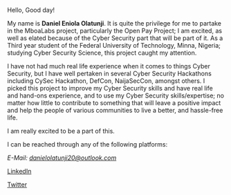 Hello, Good day!

My name is **Daniel Eniola Olatunji**. It is quite the privilege for me to partake in the MboaLabs project, particularly the Open Pay Project; I am excited, as well as elated because of the Cyber Security part that will be part of it.
As a Third year student of the Federal University of Technology, Minna, Nigeria; studying Cyber Security Science, this project caught my attention.

I have not had much real life experience when it comes to things Cyber Security, but I have well pertaken in several Cyber Security Hackathons including CySec Hackathon, DefCon, NaijaSecCon, amongst others.
I picked this project to improve my Cyber Security skills and have real life and hand-ons experience, and to use my Cyber Security skills/expertise; no matter how little to contribute to something that will leave a positive impact and help the people of various communities to live a better, and hassle-free life.

I am really excited to be a part of this.

I can be reached through any of the following platforms:

*E-Mail: danielolatunji20@outlook.com*

[LinkedIn](https://www.linkedin.com/in/daniel-eniola-olatunji/)

[Twitter](https://twitter.com/0xNiola)
